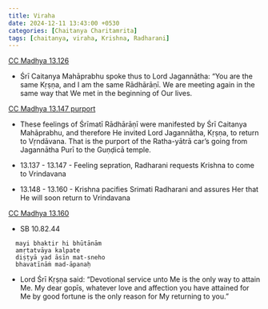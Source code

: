 ```yaml
---
title: Viraha
date: 2024-12-11 13:43:00 +0530
categories: [Chaitanya Charitamrita]
tags: [chaitanya, viraha, Krishna, Radharani]
---
```


[CC Madhya 13.126](https://vedabase.io/en/library/cc/madhya/13/126/)
 - Śrī Caitanya Mahāprabhu spoke thus to Lord Jagannātha: “You are the same Kṛṣṇa, and I am the same Rādhārāṇī. We are meeting again in the same way that We met in the beginning of Our lives.

[CC Madhya 13.147 purport](https://vedabase.io/en/library/cc/madhya/13/147/)
  - These feelings of Śrīmatī Rādhārāṇī were manifested by Śrī Caitanya Mahāprabhu, and therefore He invited Lord Jagannātha, Kṛṣṇa, to return to Vṛndāvana. That is the purport of the Ratha-yātrā car’s going from Jagannātha Purī to the Guṇḍicā temple.

  - 13.137 - 13.147 - Feeling sepration, Radharani requests Krishna to come to Vrindavana
  - 13.148 - 13.160 - Krishna pacifies Srimati Radharani and assures Her that He will soon return to Vrindavana

[CC Madhya 13.160]()
  - SB 10.82.44
  ```
    mayi bhaktir hi bhūtānām
    amṛtatvāya kalpate
    diṣṭyā yad āsīn mat-sneho
    bhavatīnāṁ mad-āpanaḥ
  ```
  - Lord Śrī Kṛṣṇa said: “Devotional service unto Me is the only way to attain Me. My dear gopīs, whatever love and affection you have attained for Me by good fortune is the only reason for My returning to you.”
